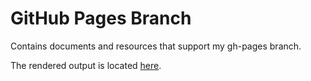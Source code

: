 # GitHub Pages Branch

Contains documents and resources that support my gh-pages branch.

The rendered output is located [here](https://ljmoody.github.io/myrepo/).
